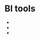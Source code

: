 # BI tools

- [](https://www.causal.app/)
- [](https://towardsdatascience.com/10-free-tools-to-instantly-get-started-with-data-visualisation-d7fadb5f6dce)
- [](https://towardsdatascience.com/5-more-open-source-tools-to-get-started-with-data-visualisation-a03373972f81)
